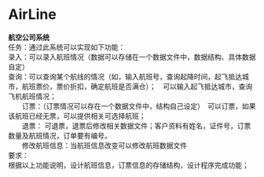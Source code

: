 # AirLine<br>
**航空公司系统**<br>
任务：通过此系统可以实现如下功能：<br>
    录入：可以录入航班情况（数据可以存储在一个数据文件中，数据结构、具体数据自定）<br>
    查询：可以查询某个航线的情况（如，输入航班号，查询起降时间，起飞抵达城市，航班票价，票价折扣，确定航班是否满仓）；　可以输入起飞抵达城市，查询飞机航班情况；<br>
　　订票：（订票情况可以存在一个数据文件中，结构自己设定）　可以订票，如果该航班已经无票，可以提供相关可选择航班；<br>
　　退票： 可退票，退票后修改相关数据文件；客户资料有姓名，证件号，订票数量及航班情况，订单要有编号。<br>
　　修改航班信息：当航班信息改变可以修改航班数据文件<br>
要求：<br>
根据以上功能说明，设计航班信息，订票信息的存储结构，设计程序完成功能；<br>
